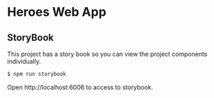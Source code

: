# Heroes Web App

## StoryBook
This project has a story book so you can view the project components individually.

```sh
$ npm run storybook
```
Open http://localhost:6006 to access to storybook.